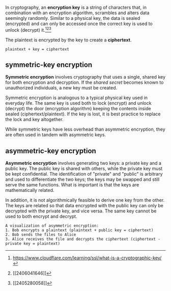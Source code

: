 In cryptography, an **encryption key** is a string of characters that, in combination with an encryption algorithm, scrambles and alters data seemingly randomly. Similar to a physical key, the data is sealed (encrypted) and can only be accessed once the correct key is used to unlock (decrypt) it.[^1][^2][^3]

The plaintext is encrypted by the key to create a **ciphertext**.

```
plaintext + key = ciphertext
```

## symmetric-key encryption
**Symmetric encryption** involves cryptography that uses a single, shared key for both encryption and decryption. If the *shared secret* becomes known to unauthorized individuals, a new key must be created.

Symmetric encryption is analogous to a typical physical key used in everyday life. The same key is used both to lock (encrypt) and unlock (decrypt) the door (encryption algorithm) keeping the contents inside sealed (ciphertext/plaintext). If the key is lost, it is best practice to replace the lock and key altogether.

While symmetric keys have less overhead than asymmetric encryption, they are often used in tandem with asymmetric keys.

## asymmetric-key encryption
**Asymmetric encryption** involves generating two keys: a private key and a public key. The public key is shared with others, while the private key must be kept confidential. The identification of "private" and "public" is arbitrary and used to differentiate the two keys; the keys may be swapped and still serve the same functions. What is important is that the keys are mathematically related.

In addition, it is not algorithmically feasible to derive one key from the other. The keys are related so that data encrypted with the public key can only be decrypted with the private key, and vice versa. The same key cannot be used to both encrypt and decrypt.

```
A visualization of asymmetric encryption:
1. Bob encrypts a plaintext (plaintext + public key = ciphertext) 
2. Bob sends the files to Alice
3. Alice receives the file and decrypts the ciphertext (ciphertext - private key = plaintext)
```

[^1]: https://www.cloudflare.com/learning/ssl/what-is-a-cryptographic-key/
[^2]: [[2406041646]]
[^3]: [[2405280058]]
